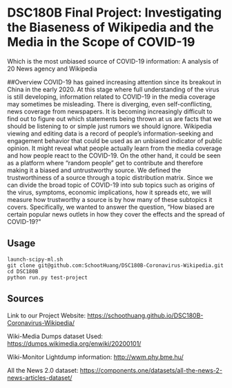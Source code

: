 # DSC180B Final Project: Investigating the Biaseness of Wikipedia and the Media in the Scope of COVID-19
Which is the most unbiased source of COVID-19 information: A analysis of 20 News agency and Wikipedia

##Overview
COVID-19 has gained increasing attention since its breakout in China in the early 2020. At this stage where full understanding of the virus is still developing, information related to COVID-19 in the media coverage may sometimes be misleading. There is diverging, even self-conflicting, news coverage from newspapers. It is becoming increasingly difficult to find out to figure out which statements being thrown at us are facts that we should be listening to or simple just rumors we should ignore. Wikipedia viewing and editing data is a record of people’s information-seeking and engagement behavior that could be used as an unbiased indicator of public opinion. It might reveal what people actually learn from the media coverage and how people react to the COVID-19. On the other hand, it could be seen as a platform where “random people” get to contribute and therefore making it a biased and untrustworthy source. We defined the trustworthiness of a source through a topic distribution matrix. Since we can divide the broad topic of COVID-19 into sub topics such as origins of the virus, symptoms, economic implications, how it spreads etc, we will measure how trustworthy a source is by how many of these subtopics it covers. Specifically, we wanted to answer the question, “How biased are certain popular news outlets in how they cover the effects and the spread of COVID-19?"

## Usage
```
launch-scipy-ml.sh
git clone git@github.com:SchootHuang/DSC180B-Coronavirus-Wikipedia.git
cd DSC180B
python run.py test-project
```

## Sources

Link to our Project Website: https://schoothuang.github.io/DSC180B-Coronavirus-Wikipedia/ 

Wiki-Media Dumps dataset Used: https://dumps.wikimedia.org/enwiki/20200101/

Wiki-Monitor Lightdump information: http://wwm.phy.bme.hu/

All the News 2.0 dataset: https://components.one/datasets/all-the-news-2-news-articles-dataset/ 
